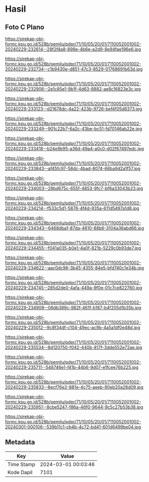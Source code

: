 # Hasil

## Foto C Plano

https://sirekap-obj-formc.kpu.go.id/528b/pemilu/pdpr/71/10/05/20/01/7110052001002-20240229-232614--28f2f4a8-898e-4b6e-a2d9-8e94fae196e6.jpg

https://sirekap-obj-formc.kpu.go.id/528b/pemilu/pdpr/71/10/05/20/01/7110052001002-20240229-232734--c1b9430e-d851-47c3-8529-01768691b63d.jpg

https://sirekap-obj-formc.kpu.go.id/528b/pemilu/pdpr/71/10/05/20/01/7110052001002-20240229-232906--2e1c85e1-9b1f-4d63-8882-ae8c16823e3c.jpg

https://sirekap-obj-formc.kpu.go.id/528b/pemilu/pdpr/71/10/05/20/01/7110052001002-20240229-233123--d21678dc-4a22-423b-9726-bef4f05d6373.jpg

https://sirekap-obj-formc.kpu.go.id/528b/pemilu/pdpr/71/10/05/20/01/7110052001002-20240229-233249--901c22b7-6a2c-43be-bc51-fd70146ab22e.jpg

https://sirekap-obj-formc.kpu.go.id/528b/pemilu/pdpr/71/10/05/20/01/7110052001002-20240229-233418--b24e9b95-a36d-49a4-a0c0-d02f67497edc.jpg

https://sirekap-obj-formc.kpu.go.id/528b/pemilu/pdpr/71/10/05/20/01/7110052001002-20240229-233843--af45fc97-58dc-4bad-8074-66ba9d2a1f57.jpg

https://sirekap-obj-formc.kpu.go.id/528b/pemilu/pdpr/71/10/05/20/01/7110052001002-20240229-234003--28bd675c-655f-4853-9fc7-bf6a33043b23.jpg

https://sirekap-obj-formc.kpu.go.id/528b/pemilu/pdpr/71/10/05/20/01/7110052001002-20240229-234214--f533c5d1-5876-4f4d-935a-611d5497a1d8.jpg

https://sirekap-obj-formc.kpu.go.id/528b/pemilu/pdpr/71/10/05/20/01/7110052001002-20240229-234343--6468dba1-87da-4610-88b6-3104a36abd66.jpg

https://sirekap-obj-formc.kpu.go.id/528b/pemilu/pdpr/71/10/05/20/01/7110052001002-20240229-234455--f041a035-b0e1-4a0f-821b-5229c0b93de7.jpg

https://sirekap-obj-formc.kpu.go.id/528b/pemilu/pdpr/71/10/05/20/01/7110052001002-20240229-234622--aac0dc96-3b45-4355-84e5-bfd740c1e34b.jpg

https://sirekap-obj-formc.kpu.go.id/528b/pemilu/pdpr/71/10/05/20/01/7110052001002-20240229-234745--285d2de0-4afa-449a-9f0e-01c7ce822760.jpg

https://sirekap-obj-formc.kpu.go.id/528b/pemilu/pdpr/71/10/05/20/01/7110052001002-20240229-234909--06db389c-982f-461f-b187-b4f205d1b35b.jpg

https://sirekap-obj-formc.kpu.go.id/528b/pemilu/pdpr/71/10/05/20/01/7110052001002-20240229-235012--9c8f34df-c104-49ec-ac9b-4a5a1df0e48d.jpg

https://sirekap-obj-formc.kpu.go.id/528b/pemilu/pdpr/71/10/05/20/01/7110052001002-20240229-235534--8d120750-f042-440b-817f-3dde552e72ae.jpg

https://sirekap-obj-formc.kpu.go.id/528b/pemilu/pdpr/71/10/05/20/01/7110052001002-20240229-235711--548746e1-f41b-44b6-9d07-e1fcee76b225.jpg

https://sirekap-obj-formc.kpu.go.id/528b/pemilu/pdpr/71/10/05/20/01/7110052001002-20240229-235833--8ecf76e2-881e-4c75-aeeb-90eb20a28d09.jpg

https://sirekap-obj-formc.kpu.go.id/528b/pemilu/pdpr/71/10/05/20/01/7110052001002-20240229-235951--8cbe5247-f86a-46f0-9644-9c5c27b53b38.jpg

https://sirekap-obj-formc.kpu.go.id/528b/pemilu/pdpr/71/10/05/20/01/7110052001002-20240301-000106--539b11c1-cb4b-4c72-bd41-601d6499be04.jpg


## Metadata

| Key        | Value               |
| ---------- | ------------------- |
| Time Stamp | 2024-03-01 00:03:46 |
| Kode Dapil | 7101                |




